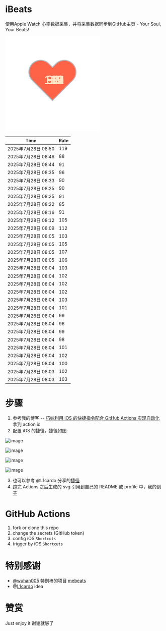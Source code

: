 # iBeats
使用Apple Watch 心率数据采集，并将采集数据同步到GitHub主页 - Your Soul, Your Beats!

![](./files/heart.svg)

<!--START_SECTION:my_heart_rate-->
| Time | Rate | 
 | ---- | ---- | 
| 2025年7月28日 08:50 | 119 |
| 2025年7月28日 08:46 | 88 |
| 2025年7月28日 08:44 | 91 |
| 2025年7月28日 08:35 | 96 |
| 2025年7月28日 08:33 | 90 |
| 2025年7月28日 08:25 | 90 |
| 2025年7月28日 08:25 | 91 |
| 2025年7月28日 08:22 | 85 |
| 2025年7月28日 08:16 | 91 |
| 2025年7月28日 08:12 | 105 |
| 2025年7月28日 08:09 | 112 |
| 2025年7月28日 08:05 | 103 |
| 2025年7月28日 08:05 | 105 |
| 2025年7月28日 08:05 | 107 |
| 2025年7月28日 08:05 | 106 |
| 2025年7月28日 08:04 | 103 |
| 2025年7月28日 08:04 | 102 |
| 2025年7月28日 08:04 | 102 |
| 2025年7月28日 08:04 | 102 |
| 2025年7月28日 08:04 | 103 |
| 2025年7月28日 08:04 | 101 |
| 2025年7月28日 08:04 | 99 |
| 2025年7月28日 08:04 | 96 |
| 2025年7月28日 08:04 | 99 |
| 2025年7月28日 08:04 | 98 |
| 2025年7月28日 08:04 | 101 |
| 2025年7月28日 08:04 | 102 |
| 2025年7月28日 08:04 | 100 |
| 2025年7月28日 08:03 | 102 |
| 2025年7月28日 08:03 | 103 |

<!--END_SECTION:my_heart_rate-->

# 步骤
1. 参考我的博客 -- [巧妙利用 iOS 的快捷指令配合 GitHub Actions 实现自动化](https://github.com/yihong0618/gitblog/issues/198) 拿到 action id
2. 配置 iOS 的捷径，捷径如图

![image](https://user-images.githubusercontent.com/15976103/122154218-0db0b480-ce97-11eb-93bb-5aec07c558dc.png)

![image](https://user-images.githubusercontent.com/15976103/122154236-186b4980-ce97-11eb-8e4b-70551a0391ae.png)

![image](https://user-images.githubusercontent.com/15976103/122154268-2d47dd00-ce97-11eb-902e-3acf292265a9.png)

![image](https://user-images.githubusercontent.com/15976103/122174055-fa144680-ceb4-11eb-9be2-3eb83cd516f7.png)

3. 也可以参考 @L1cardo 分享的[捷径](https://www.icloud.com/shortcuts/6ab6047b459c41ad822ad6b94b1c03d4)
4. 跑完 Actions 之后生成的 svg 引用到自己的 README 或 profile 中，我的[例子](https://github.com/yihong0618) 

# GitHub Actions

1. fork or clone this repo
2. change the secrets (GitHub token)
3. config iOS `Shortcuts` 
4. trigger by iOS `Shortcuts`

# 特别感谢
- @[wuhan005](https://github.com/wuhan005) 特别棒的项目 [mebeats](https://github.com/wuhan005/mebeats)
- @[L1cardo](https://github.com/L1cardo) idea

# 赞赏
Just enjoy it
谢谢就够了
